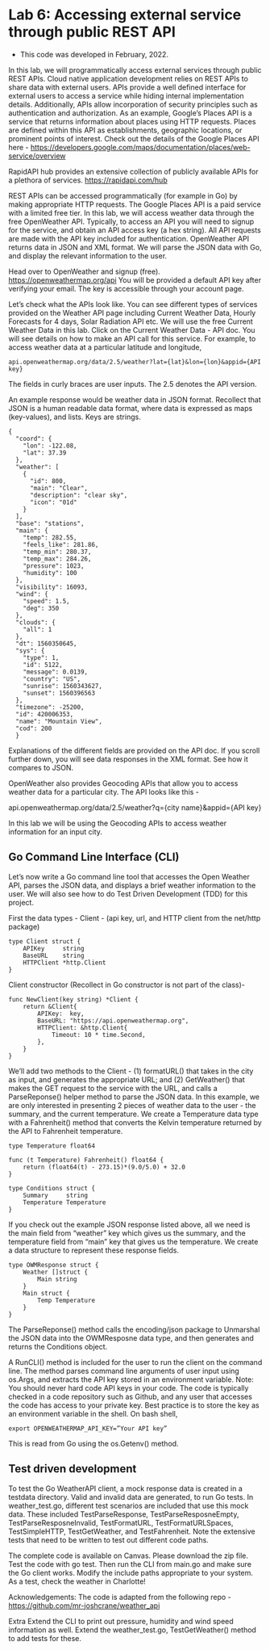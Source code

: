 # Lab 6: Accessing external service through public REST API
- This code was developed in February, 2022.

In this lab, we will programmatically access external services through public REST APIs.  Cloud native application development relies on REST APIs to share data with external users. APIs provide a well defined interface for external users to access a service while hiding internal implementation details. Additionally, APIs allow incorporation of security principles such as authentication and authorization. As an example, Google’s Places API is a service that returns information about places using HTTP requests. Places are defined within this API as establishments, geographic locations, or prominent points of interest. 
Check out the details of the Google Places API here -
https://developers.google.com/maps/documentation/places/web-service/overview

RapidAPI hub provides an extensive collection of publicly available APIs for a plethora of services.
https://rapidapi.com/hub

REST APIs can be accessed programmatically (for example in Go) by making appropriate HTTP requests. The Google Places API is a paid service with a limited free tier. In this lab, we will access weather data through the free OpenWeather API. Typically, to access an API you will need to signup for the service, and obtain an API access key (a hex string). All API requests are made with the API key included for authentication. OpenWeather API returns data in JSON and XML format. We will parse the JSON data with Go, and display the relevant information to the user.

Head over to OpenWeather and signup (free). 
https://openweathermap.org/api
You will be provided a default API key after verifying your email. The key is accessible through your account page.

Let’s check what the APIs look like. You can see different types of services provided on the Weather API page including Current Weather Data, Hourly Forecasts for 4 days, Solar Radiation API etc. We will use the free Current Weather Data in this lab. Click on the Current Weather Data - API doc. You will see details on how to make an API call for this service. For example, to access weather data at a particular latitude and longitude, 
```
api.openweathermap.org/data/2.5/weather?lat={lat}&lon={lon}&appid={API key}
```

The fields in curly braces are user inputs. The 2.5 denotes the API version.

An example response would be weather data in JSON format. Recollect that JSON is a human readable data format, where data is expressed as maps (key-values), and lists. Keys are strings.
```
{
  "coord": {
    "lon": -122.08,
    "lat": 37.39
  },
  "weather": [
    {
      "id": 800,
      "main": "Clear",
      "description": "clear sky",
      "icon": "01d"
    }
  ],
  "base": "stations",
  "main": {
    "temp": 282.55,
    "feels_like": 281.86,
    "temp_min": 280.37,
    "temp_max": 284.26,
    "pressure": 1023,
    "humidity": 100
  },
  "visibility": 16093,
  "wind": {
    "speed": 1.5,
    "deg": 350
  },
  "clouds": {
    "all": 1
  },
  "dt": 1560350645,
  "sys": {
    "type": 1,
    "id": 5122,
    "message": 0.0139,
    "country": "US",
    "sunrise": 1560343627,
    "sunset": 1560396563
  },
  "timezone": -25200,
  "id": 420006353,
  "name": "Mountain View",
  "cod": 200
  }       
```

Explanations of the different fields are provided on the API doc. 
If you scroll further down, you will see data responses in the XML format. See how it compares to JSON.

OpenWeather also provides Geocoding APIs that allow you to access weather data for a particular city. The API looks like this -

api.openweathermap.org/data/2.5/weather?q={city name}&appid={API key}

In this lab we will be using the Geocoding APIs to access weather information for an input city.

## Go Command Line Interface (CLI) 

Let’s now write a Go command line tool that accesses the Open Weather API, parses the JSON data, and displays a brief weather information to the user. We will also see how to do Test Driven Development (TDD) for this project.

First the data types - 
Client - (api key, url, and HTTP client from the net/http package)
```
type Client struct {
	APIKey     string
	BaseURL    string
	HTTPClient *http.Client
}
```
Client constructor (Recollect in Go constructor is not part of the class)-
```
func NewClient(key string) *Client {
	return &Client{
		APIKey:  key,
		BaseURL: "https://api.openweathermap.org",
		HTTPClient: &http.Client{
			Timeout: 10 * time.Second,
		},
	}
}
```
We’ll add two methods to the Client - (1) formatURL() that takes in the city as input, and generates the appropriate URL; and (2) GetWeather() that makes the GET request to the service with the URL, and calls a ParseReponse() helper method to parse the JSON data.
In this example, we are only interested in presenting 2 pieces of weather data to the user - the summary, and the current temperature.
We create a Temperature data type with a Fahrenheit() method that converts the Kelvin temperature returned by the API to Fahrenheit temperature.
```
type Temperature float64

func (t Temperature) Fahrenheit() float64 {
	return (float64(t) - 273.15)*(9.0/5.0) + 32.0
}

type Conditions struct {
	Summary     string
	Temperature Temperature
}
```
If you check out the example JSON response listed above, all we need is the main field from “weather” key which gives us the summary, and the temperature field from “main” key that gives us the temperature. We create a data structure to represent these response fields.
```
type OWMResponse struct {
	Weather []struct {
		Main string
	}
	Main struct {
		Temp Temperature
	}
}
```
The ParseReponse() method calls the encoding/json package to Unmarshal the JSON data into the OWMResposne data type, and then generates and returns the Conditions object.

A RunCLI() method is included for the user to run the client on the command line. The method parses command line arguments of user input using os.Args, and extracts the API key stored in an environment variable.
Note: You should never hard code API keys in your code. The code is typically checked in a code repository such as Github, and any user that accesses the code has access to your private key. Best practice is to store the key as an environment variable in the shell. On bash shell,
```
export OPENWEATHERMAP_API_KEY=”Your API key”
```
This is read from Go using the os.Getenv() method.

## Test driven development

To test the Go WeatherAPI client, a mock response data is created in a testdata directory. Valid and invalid data are generated, to run Go tests. In weather_test.go, different test scenarios are included that use this mock data. These included TestParseResponse, TestParseResposneEmpty, TestParseResposneInvalid, TestFormatURL, TestFormatURLSpaces, TestSimpleHTTP, TestGetWeather, and TestFahrenheit. Note the extensive tests that need to be written to test out different code paths.

The complete code is available on Canvas. Please download the zip file. Test the code with go test. Then run the CLI from main.go and make sure the Go client works. Modify the include paths appropriate to your system. As a test, check the weather in Charlotte! 

Acknowledgements: The code is adapted from the following repo - https://github.com/mr-joshcrane/weather_api

Extra
Extend the CLI to print out pressure, humidity and wind speed information as well. Extend the weather_test.go, TestGetWeather() method to add tests for these. 
